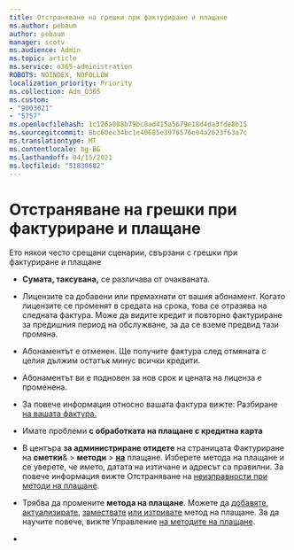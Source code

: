 ```yaml
---
title: Отстраняване на грешки при фактуриране и плащане
ms.author: pebaum
author: pebaum
manager: scotv
ms.audience: Admin
ms.topic: article
ms.service: o365-administration
ROBOTS: NOINDEX, NOFOLLOW
localization_priority: Priority
ms.collection: Adm_O365
ms.custom:
- "9003021"
- "5757"
ms.openlocfilehash: 1c126a088b79bc8ad415a5679e18d4da3fde8b15
ms.sourcegitcommit: 8bc60ec34bc1e40685e3976576e04a2623f63a7c
ms.translationtype: MT
ms.contentlocale: bg-BG
ms.lasthandoff: 04/15/2021
ms.locfileid: "51830682"
---
```

# <a name="resolving-billing-and-payment-errors"></a>Отстраняване на грешки при фактуриране и плащане

Ето някои често срещани сценарии, свързани с грешки при фактуриране и плащане

- **Сумата, таксувана,** се различава от очакваната.
- Лицензите са добавени или премахнати от вашия абонамент. Когато лицензите се променят в средата на срока, това се отразява на следната фактура. Може да видите кредит и повторно фактуриране за предишния период на обслужване, за да се вземе предвид тази промяна.
- Абонаментът е отменен. Ще получите фактура след отмяната с целия дължим остатък минус всички кредити.
- Абонаментът ви е подновен за нов срок и цената на лиценза е променена.
- За повече информация относно вашата фактура вижте: Разбиране  [на вашата фактура.](https://docs.microsoft.com/microsoft-365/commerce/billing-and-payments/understand-your-invoice2)
- Имате проблеми  **с обработката на плащане с кредитна карта**
- В центъра **за администриране отидете** на страницата Фактуриране на **сметки**&   >   **методи**   >   **[на](https://go.microsoft.com/fwlink/p/?linkid=2018806)** плащане. Изберете метода на плащане и се уверете, че името, датата на изтичане и адресът са правилни. За повече информация вижте Отстраняване на  [неизправности при методи на плащане](https://docs.microsoft.com/microsoft-365/commerce/billing-and-payments/manage-payment-methods#troubleshoot-payment-methods).

- Трябва да промените  **метода на плащане**. Можете да [добавяте,](https://docs.microsoft.com/microsoft-365/commerce/billing-and-payments/manage-payment-methods?view=o365-worldwide#add-a-payment-method)  [актуализирате,](https://docs.microsoft.com/microsoft-365/commerce/billing-and-payments/manage-payment-methods?view=o365-worldwide#update-payment-method-details)  [замествате](https://docs.microsoft.com/microsoft-365/commerce/billing-and-payments/manage-payment-methods?view=o365-worldwide#replace-a-payment-method)  [или изтривате](https://docs.microsoft.com/microsoft-365/commerce/billing-and-payments/manage-payment-methods?view=o365-worldwide#delete-a-payment-method)  метод на плащане. За да научите повече, вижте Управление  [на методите на плащане](https://docs.microsoft.com/microsoft-365/commerce/billing-and-payments/manage-payment-methods?view=o365-worldwide).
- 